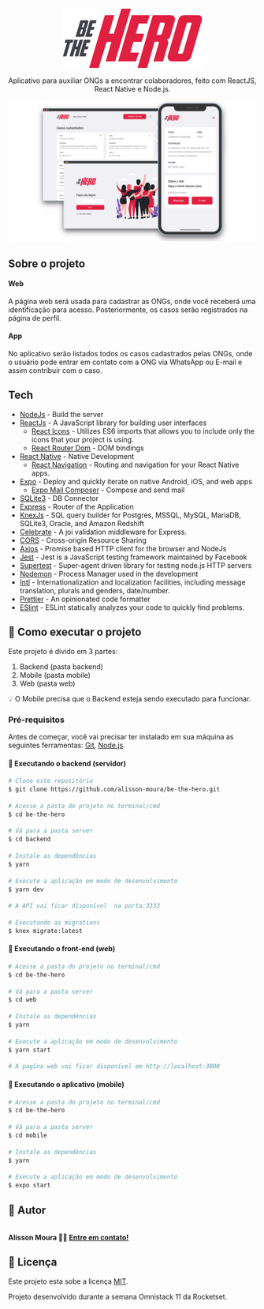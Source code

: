 <p align="center">
  <img src="./.github/logo.png" />
</p>

<p align="center">
  Aplicativo para auxiliar ONGs a encontrar colaboradores, feito com ReactJS, React Native e Node.js.  
</p>

<img src=".github/thumbnail.png" />

## Sobre o projeto

#### Web
A página web será usada para cadastrar as ONGs, onde você receberá uma identificação para acesso. Posteriormente, os casos serão registrados na página de perfil.

#### App
No aplicativo serão listados todos os casos cadastrados pelas ONGs, onde o usuário pode entrar em contato com a ONG via WhatsApp ou E-mail e assim contribuir com o caso.

## Tech
- [NodeJs](https://nodejs.org/en/) - Build the server
- [ReactJs](https://reactjs.org) - A JavaScript library for building user interfaces
  - [React Icons](https://react-icons.github.io/react-icons/) - Utilizes ES6 imports that allows you to include only the icons that your project is using.
  - [React Router Dom](https://github.com/ReactTraining/react-router/tree/master/packages/react-router-dom) - DOM bindings
- [React Native](https://reactnative.dev) - Native Development
  - [React Navigation](https://reactnavigation.org/docs/getting-started/) - Routing and navigation for your React Native apps.
- [Expo](https://expo.io) - Deploy and quickly iterate on native Android, iOS, and web apps
  - [Expo Mail Composer](https://docs.expo.io/versions/latest/sdk/mail-composer/) - Compose and send mail 
- [SQLite3](https://www.sqlite.org) - DB Connector
- [Express](https://expressjs.com/) - Router of the Application
- [KnexJs](http://knexjs.org) - SQL query builder for Postgres, MSSQL, MySQL, MariaDB, SQLite3, Oracle, and Amazon Redshift
- [Celebrate](https://github.com/arb/celebrate) - A joi validation middleware for Express.
- [CORS](https://www.npmjs.com/package/cors) - Cross-origin Resource Sharing
- [Axios](https://github.com/axios/axios) - Promise based HTTP client for the browser and NodeJs
- [Jest](https://jestjs.io) - Jest is a JavaScript testing framework maintained by Facebook
- [Supertest](https://github.com/visionmedia/supertest) - Super-agent driven library for testing node.js HTTP servers
- [Nodemon](https://nodemon.io/) - Process Manager used in the development
- [Intl](https://www.npmjs.com/package/intl) - Internationalization and localization facilities, including message translation, plurals and genders, date/number.
- [Prettier](https://prettier.io/docs/en/cli.html) - An opinionated code formatter
- [ESlint](https://eslint.org) - ESLint statically analyzes your code to quickly find problems.

## 🚀 Como executar o projeto
Este projeto é divido em 3 partes:
1. Backend (pasta backend) 
2. Mobile (pasta mobile)
3. Web (pasta web)

💡 O Mobile precisa que o Backend esteja sendo executado para funcionar.

### Pré-requisitos
Antes de começar, você vai precisar ter instalado em sua máquina as seguintes ferramentas: [Git](https://git-scm.com), [Node.js](https://nodejs.org/en/).

#### 🎲 Executando o backend (servidor)
```bash
# Clone este repositório
$ git clone https://github.com/alisson-moura/be-the-hero.git

# Acesse a pasta do projeto no terminal/cmd
$ cd be-the-hero

# Vá para a pasta server
$ cd backend

# Instale as dependências
$ yarn

# Execute a aplicação em modo de desenvolvimento
$ yarn dev

# A API vai ficar disponível  na porta:3333 

# Executando as migrations
$ knex migrate:latest
```

#### 🎲 Executando o front-end (web)
```bash
# Acesse a pasta do projeto no terminal/cmd
$ cd be-the-hero

# Vá para a pasta server
$ cd web

# Instale as dependências
$ yarn

# Execute a aplicação em modo de desenvolvimento
$ yarn start

# A pagína web vai ficar disponível em http://localhost:3000
```

#### 🎲 Executando o aplicativo (mobile)
```bash
# Acesse a pasta do projeto no terminal/cmd
$ cd be-the-hero

# Vá para a pasta server
$ cd mobile

# Instale as dependências
$ yarn

# Execute a aplicação em modo de desenvolvimento
$ expo start
```

## 🦸 Autor

 <img style="border-radius: 50%;" src="https://avatars2.githubusercontent.com/u/48321754?s=460&u=9faab799c661b3f1227c25e0233a2f30b699218a&v=4" width="100px;" alt=""/><br />
<b>Alisson Moura 👋🏽 [Entre em contato!](https://www.linkedin.com/in/alisson-mo-moura/) </b>
 
## 📝 Licença

Este projeto esta sobe a licença [MIT](./LICENSE).

Projeto desenvolvido durante a semana Omnistack 11 da Rocketset.
